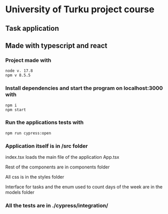# University of Turku project course

## Task application

## Made with typescript and react

### Project made with

```
node v. 17.8
npm v 8.5.5
```

### Install dependencies and start the program on localhost:3000 with

```
npm i
npm start
```

### Run the applications tests with

```
npm run cypress:open
```

### Application itself is in /src folder

index.tsx loads the main file of the application App.tsx

Rest of the components are in components folder

All css is in the styles folder

Interface for tasks and the enum used to count days of the week are in the models folder

### All the tests are in ./cypress/integration/
